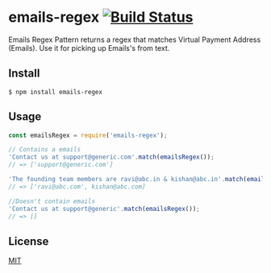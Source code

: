 # emails-regex [![Build Status](https://travis-ci.org/rajeevdesai/emails-regex.svg?branch=master)](https://travis-ci.org/rajeevdesai/emails-regex)
Emails Regex Pattern returns a regex that matches Virtual Payment Address (Emails).
Use it for picking up Emails's from text.

## Install

```
$ npm install emails-regex
```

## Usage

```js
const emailsRegex = require('emails-regex');

// Contains a emails
'Contact us at support@generic.com'.match(emailsRegex());
// => ['support@generic.com']

'The founding team members are ravi@abc.in & kishan@abc.in'.match(emailsRegex());
// => ['ravi@abc.com', kishan@abc.com]

//Doesn't contain emails
'Contact us at support@generic'.match(emailsRegex());
// => []
```

## License
[MIT](https://tldrlegal.com/license/mit-license)
